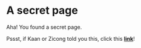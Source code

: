 # A secret page
Aha! You found a secret page.


Pssst, if Kaan or Zicong told you this, click this [**link**](../publications/assess_hologram_compression.md)!

